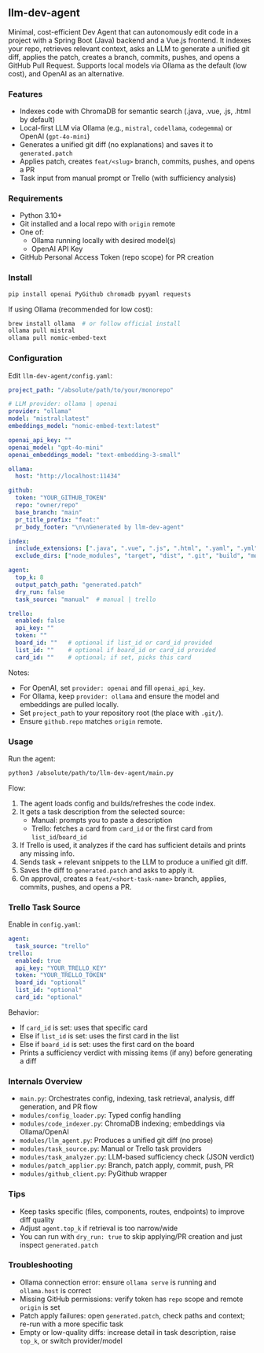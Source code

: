 ## llm-dev-agent

Minimal, cost-efficient Dev Agent that can autonomously edit code in a project with a Spring Boot (Java) backend and a Vue.js frontend. It indexes your repo, retrieves relevant context, asks an LLM to generate a unified git diff, applies the patch, creates a branch, commits, pushes, and opens a GitHub Pull Request. Supports local models via Ollama as the default (low cost), and OpenAI as an alternative.

### Features
- Indexes code with ChromaDB for semantic search (.java, .vue, .js, .html by default)
- Local-first LLM via Ollama (e.g., `mistral`, `codellama`, `codegemma`) or OpenAI (`gpt-4o-mini`)
- Generates a unified git diff (no explanations) and saves it to `generated.patch`
- Applies patch, creates `feat/<slug>` branch, commits, pushes, and opens a PR
- Task input from manual prompt or Trello (with sufficiency analysis)

### Requirements
- Python 3.10+
- Git installed and a local repo with `origin` remote
- One of:
  - Ollama running locally with desired model(s)
  - OpenAI API Key
- GitHub Personal Access Token (repo scope) for PR creation

### Install
```bash
pip install openai PyGithub chromadb pyyaml requests
```

If using Ollama (recommended for low cost):
```bash
brew install ollama  # or follow official install
ollama pull mistral
ollama pull nomic-embed-text
```

### Configuration
Edit `llm-dev-agent/config.yaml`:
```yaml
project_path: "/absolute/path/to/your/monorepo"

# LLM provider: ollama | openai
provider: "ollama"
model: "mistral:latest"
embeddings_model: "nomic-embed-text:latest"

openai_api_key: ""
openai_model: "gpt-4o-mini"
openai_embeddings_model: "text-embedding-3-small"

ollama:
  host: "http://localhost:11434"

github:
  token: "YOUR_GITHUB_TOKEN"
  repo: "owner/repo"
  base_branch: "main"
  pr_title_prefix: "feat:"
  pr_body_footer: "\n\nGenerated by llm-dev-agent"

index:
  include_extensions: [".java", ".vue", ".js", ".html", ".yaml", ".yml"]
  exclude_dirs: ["node_modules", "target", "dist", ".git", "build", "monitoring"]

agent:
  top_k: 8
  output_patch_path: "generated.patch"
  dry_run: false
  task_source: "manual"  # manual | trello

trello:
  enabled: false
  api_key: ""
  token: ""
  board_id: ""   # optional if list_id or card_id provided
  list_id: ""    # optional if board_id or card_id provided
  card_id: ""    # optional; if set, picks this card
```

Notes:
- For OpenAI, set `provider: openai` and fill `openai_api_key`.
- For Ollama, keep `provider: ollama` and ensure the model and embeddings are pulled locally.
- Set `project_path` to your repository root (the place with `.git/`).
- Ensure `github.repo` matches `origin` remote.

### Usage
Run the agent:
```bash
python3 /absolute/path/to/llm-dev-agent/main.py
```

Flow:
1) The agent loads config and builds/refreshes the code index.
2) It gets a task description from the selected source:
   - Manual: prompts you to paste a description
   - Trello: fetches a card from `card_id` or the first card from `list_id`/`board_id`
3) If Trello is used, it analyzes if the card has sufficient details and prints any missing info.
4) Sends task + relevant snippets to the LLM to produce a unified git diff.
5) Saves the diff to `generated.patch` and asks to apply it.
6) On approval, creates a `feat/<short-task-name>` branch, applies, commits, pushes, and opens a PR.

### Trello Task Source
Enable in `config.yaml`:
```yaml
agent:
  task_source: "trello"
trello:
  enabled: true
  api_key: "YOUR_TRELLO_KEY"
  token: "YOUR_TRELLO_TOKEN"
  board_id: "optional"
  list_id: "optional"
  card_id: "optional"
```

Behavior:
- If `card_id` is set: uses that specific card
- Else if `list_id` is set: uses the first card in the list
- Else if `board_id` is set: uses the first card on the board
- Prints a sufficiency verdict with missing items (if any) before generating a diff

### Internals Overview
- `main.py`: Orchestrates config, indexing, task retrieval, analysis, diff generation, and PR flow
- `modules/config_loader.py`: Typed config handling
- `modules/code_indexer.py`: ChromaDB indexing; embeddings via Ollama/OpenAI
- `modules/llm_agent.py`: Produces a unified git diff (no prose)
- `modules/task_source.py`: Manual or Trello task providers
- `modules/task_analyzer.py`: LLM-based sufficiency check (JSON verdict)
- `modules/patch_applier.py`: Branch, patch apply, commit, push, PR
- `modules/github_client.py`: PyGithub wrapper

### Tips
- Keep tasks specific (files, components, routes, endpoints) to improve diff quality
- Adjust `agent.top_k` if retrieval is too narrow/wide
- You can run with `dry_run: true` to skip applying/PR creation and just inspect `generated.patch`

### Troubleshooting
- Ollama connection error: ensure `ollama serve` is running and `ollama.host` is correct
- Missing GitHub permissions: verify token has `repo` scope and remote `origin` is set
- Patch apply failures: open `generated.patch`, check paths and context; re-run with a more specific task
- Empty or low-quality diffs: increase detail in task description, raise `top_k`, or switch provider/model


